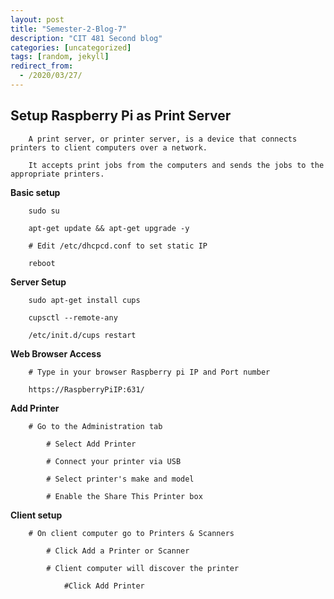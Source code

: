 ```yaml
---
layout: post
title: "Semester-2-Blog-7"
description: "CIT 481 Second blog"
categories: [uncategorized]
tags: [random, jekyll]
redirect_from:
  - /2020/03/27/
---
```


## Setup Raspberry Pi as Print Server

        A print server, or printer server, is a device that connects printers to client computers over a network. 
        
        It accepts print jobs from the computers and sends the jobs to the appropriate printers.

  __Basic setup__

        sudo su

        apt-get update && apt-get upgrade -y

        # Edit /etc/dhcpcd.conf to set static IP

        reboot

  __Server Setup__

        sudo apt-get install cups

        cupsctl --remote-any

        /etc/init.d/cups restart

  __Web Browser Access__

        # Type in your browser Raspberry pi IP and Port number

        https://RaspberryPiIP:631/

  __Add Printer__

        # Go to the Administration tab
        
            # Select Add Printer

            # Connect your printer via USB
            
            # Select printer's make and model
            
            # Enable the Share This Printer box
            
  __Client setup__

        # On client computer go to Printers & Scanners

            # Click Add a Printer or Scanner

            # Client computer will discover the printer

                #Click Add Printer 